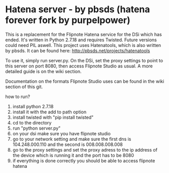 Hatena server - by pbsds (hatena forever fork by purpelpower)
======

This is a replacement for the Flipnote Hatena service for the DSi which has ended.
It's written in Python 2.7.18 and requires Twisted.
Future versions could need PIL aswell.
This project uses Hatenatools, which is also written by pbsds. It can be found here: http://pbsds.net/projects/hatenatools

To use it, simply run server.py.
On the DSi, set the proxy settings to point to this server on port 8080, then access Flipnote Studio as usual. A more detailed guide is on the wiki section.

Documentation on the formats Flipnote Studio uses can be found in the wiki section of this git.

how to run?
1. install python 2.7.18
2. install it with the add to path option
3. install twisted with "pip install twisted"
4. cd to the directory
5. run "python server.py"
6. on your dsi make sure you have flipnote studio
7. go to your network setting and make sure the first dns is 104.248.000.110 and the second is 008.008.008.008
8. go to the proxy settings and set the proxy adress to the ip address of the device which is running it and the port has to be 8080
9. if everything is done correctly you should be able to access flipnote hatena
